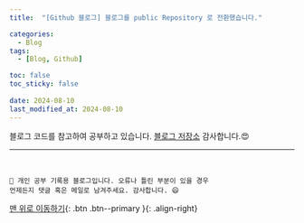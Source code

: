 ```yaml
---
title:  "[Github 블로그] 블로그를 public Repository 로 전환했습니다." 

categories:
  - Blog
tags:
  - [Blog, Github]

toc: false
toc_sticky: false
 
date: 2024-08-10
last_modified_at: 2024-08-10
---
```

 

블로그 코드를 참고하여 공부하고 있습니다.
 [블로그 저장소](https://github.com/ansohxxn/ansohxxn.github.io) 감사합니다.😍


***
<br>

    🚀 개인 공부 기록용 블로그입니다. 오류나 틀린 부분이 있을 경우 
    언제든지 댓글 혹은 메일로 남겨주세요. 감사합니다. 😄

[맨 위로 이동하기](#){: .btn .btn--primary }{: .align-right}
